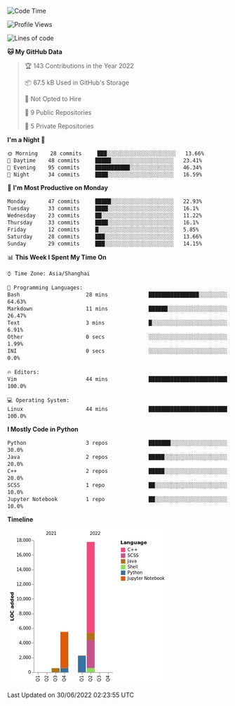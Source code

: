 <!--START_SECTION:waka-->
![Code Time](http://img.shields.io/badge/Code%20Time-0%20secs-blue)

![Profile Views](http://img.shields.io/badge/Profile%20Views-6-blue)

![Lines of code](https://img.shields.io/badge/From%20Hello%20World%20I%27ve%20Written-26%20Thousand%20lines%20of%20code-blue)

**🐱 My GitHub Data** 

> 🏆 143 Contributions in the Year 2022
 > 
> 📦 67.5 kB Used in GitHub's Storage 
 > 
> 🚫 Not Opted to Hire
 > 
> 📜 9 Public Repositories 
 > 
> 🔑 5 Private Repositories  
 > 
**I'm a Night 🦉** 

```text
🌞 Morning    28 commits     ███░░░░░░░░░░░░░░░░░░░░░░   13.66% 
🌆 Daytime    48 commits     █████░░░░░░░░░░░░░░░░░░░░   23.41% 
🌃 Evening    95 commits     ███████████░░░░░░░░░░░░░░   46.34% 
🌙 Night      34 commits     ████░░░░░░░░░░░░░░░░░░░░░   16.59%

```
📅 **I'm Most Productive on Monday** 

```text
Monday       47 commits     █████░░░░░░░░░░░░░░░░░░░░   22.93% 
Tuesday      33 commits     ████░░░░░░░░░░░░░░░░░░░░░   16.1% 
Wednesday    23 commits     ██░░░░░░░░░░░░░░░░░░░░░░░   11.22% 
Thursday     33 commits     ████░░░░░░░░░░░░░░░░░░░░░   16.1% 
Friday       12 commits     █░░░░░░░░░░░░░░░░░░░░░░░░   5.85% 
Saturday     28 commits     ███░░░░░░░░░░░░░░░░░░░░░░   13.66% 
Sunday       29 commits     ███░░░░░░░░░░░░░░░░░░░░░░   14.15%

```


📊 **This Week I Spent My Time On** 

```text
⌚︎ Time Zone: Asia/Shanghai

💬 Programming Languages: 
Bash                     28 mins             ████████████████░░░░░░░░░   64.63% 
Markdown                 11 mins             ██████░░░░░░░░░░░░░░░░░░░   26.47% 
Text                     3 mins              █░░░░░░░░░░░░░░░░░░░░░░░░   6.91% 
Other                    0 secs              ░░░░░░░░░░░░░░░░░░░░░░░░░   1.99% 
INI                      0 secs              ░░░░░░░░░░░░░░░░░░░░░░░░░   0.0%

🔥 Editors: 
Vim                      44 mins             █████████████████████████   100.0%

💻 Operating System: 
Linux                    44 mins             █████████████████████████   100.0%

```

**I Mostly Code in Python** 

```text
Python                   3 repos             ███████░░░░░░░░░░░░░░░░░░   30.0% 
Java                     2 repos             █████░░░░░░░░░░░░░░░░░░░░   20.0% 
C++                      2 repos             █████░░░░░░░░░░░░░░░░░░░░   20.0% 
SCSS                     1 repo              ██░░░░░░░░░░░░░░░░░░░░░░░   10.0% 
Jupyter Notebook         1 repo              ██░░░░░░░░░░░░░░░░░░░░░░░   10.0%

```


**Timeline**

![Chart not found](https://raw.githubusercontent.com/kopp4/kopp4/main/charts/bar_graph.png) 


 Last Updated on 30/06/2022 02:23:55 UTC
<!--END_SECTION:waka-->
